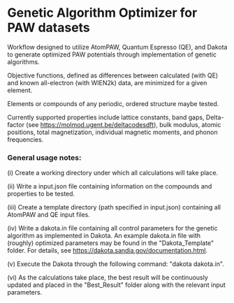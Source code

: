# Genetic Algorithm Optimizer for PAW datasets

Workflow designed to utilize AtomPAW, Quantum Espresso (QE), and Dakota to generate optimized PAW potentials through implementation of genetic algorithms.

Objective functions, defined as differences between calculated (with QE) and known all-electron (with WIEN2k) data, are minimized for a given element.

Elements or compounds of any periodic, ordered structure maybe tested.

Currently supported properties include lattice constants, band gaps, Delta-factor (see https://molmod.ugent.be/deltacodesdft), bulk modulus, atomic positions, total magnetization, individual magnetic moments, and phonon frequencies.

### General usage notes:

(i) Create a working directory under which all calculations will take place.

(ii) Write a input.json file containing information on the compounds and properties to be tested.

(iii) Create a template directory (path specified in input.json) containing all AtomPAW and QE input files.

(iv) Write a dakota.in file containing all control parameters for the genetic algorithm as implemented in Dakota. An example dakota.in file with (roughly) optimized parameters may be found in the "Dakota_Template" folder. For details, see https://dakota.sandia.gov/documentation.html.

(v) Execute the Dakota through the following command: "dakota dakota.in".

(vi) As the calculations take place, the best result will be continuously updated and placed in the "Best_Result" folder along with the relevant input parameters.
